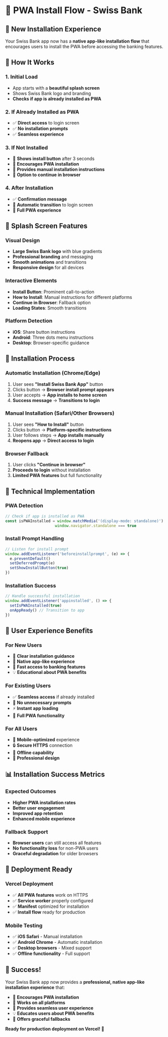 # 📱 PWA Install Flow - Swiss Bank

## 🎯 **New Installation Experience**

Your Swiss Bank app now has a **native app-like installation flow** that encourages users to install the PWA before accessing the banking features.

## 🔄 **How It Works**

### **1. Initial Load**
- App starts with a **beautiful splash screen**
- Shows Swiss Bank logo and branding
- **Checks if app is already installed as PWA**

### **2. If Already Installed as PWA**
- ✅ **Direct access** to login screen
- ✅ **No installation prompts**
- ✅ **Seamless experience**

### **3. If Not Installed**
- 📱 **Shows install button** after 3 seconds
- 🎯 **Encourages PWA installation**
- 📖 **Provides manual installation instructions**
- 🔄 **Option to continue in browser**

### **4. After Installation**
- ✅ **Confirmation message**
- 🚀 **Automatic transition** to login screen
- 🎉 **Full PWA experience**

## 🎨 **Splash Screen Features**

### **Visual Design**
- **Large Swiss Bank logo** with blue gradients
- **Professional branding** and messaging
- **Smooth animations** and transitions
- **Responsive design** for all devices

### **Interactive Elements**
- **Install Button**: Prominent call-to-action
- **How to Install**: Manual instructions for different platforms
- **Continue in Browser**: Fallback option
- **Loading States**: Smooth transitions

### **Platform Detection**
- **iOS**: Share button instructions
- **Android**: Three dots menu instructions
- **Desktop**: Browser-specific guidance

## 📱 **Installation Process**

### **Automatic Installation (Chrome/Edge)**
1. User sees **"Install Swiss Bank App"** button
2. Clicks button → **Browser install prompt appears**
3. User accepts → **App installs to home screen**
4. **Success message** → **Transitions to login**

### **Manual Installation (Safari/Other Browsers)**
1. User sees **"How to Install"** button
2. Clicks button → **Platform-specific instructions**
3. User follows steps → **App installs manually**
4. **Reopens app** → **Direct access to login**

### **Browser Fallback**
1. User clicks **"Continue in browser"**
2. **Proceeds to login** without installation
3. **Limited PWA features** but full functionality

## 🔧 **Technical Implementation**

### **PWA Detection**
```javascript
// Check if app is installed as PWA
const isPWAInstalled = window.matchMedia('(display-mode: standalone)').matches || 
                      window.navigator.standalone === true
```

### **Install Prompt Handling**
```javascript
// Listen for install prompt
window.addEventListener('beforeinstallprompt', (e) => {
  e.preventDefault()
  setDeferredPrompt(e)
  setShowInstallButton(true)
})
```

### **Installation Success**
```javascript
// Handle successful installation
window.addEventListener('appinstalled', () => {
  setIsPWAInstalled(true)
  onAppReady() // Transition to app
})
```

## 🎯 **User Experience Benefits**

### **For New Users**
- 🎯 **Clear installation guidance**
- 📱 **Native app-like experience**
- 🚀 **Fast access to banking features**
- 💡 **Educational about PWA benefits**

### **For Existing Users**
- ✅ **Seamless access** if already installed
- 🔄 **No unnecessary prompts**
- ⚡ **Instant app loading**
- 🎉 **Full PWA functionality**

### **For All Users**
- 📱 **Mobile-optimized** experience
- 🔒 **Secure HTTPS** connection
- 💾 **Offline capability**
- 🎨 **Professional design**

## 📊 **Installation Success Metrics**

### **Expected Outcomes**
- **Higher PWA installation rates**
- **Better user engagement**
- **Improved app retention**
- **Enhanced mobile experience**

### **Fallback Support**
- **Browser users** can still access all features
- **No functionality loss** for non-PWA users
- **Graceful degradation** for older browsers

## 🚀 **Deployment Ready**

### **Vercel Deployment**
- ✅ **All PWA features** work on HTTPS
- ✅ **Service worker** properly configured
- ✅ **Manifest** optimized for installation
- ✅ **Install flow** ready for production

### **Mobile Testing**
- ✅ **iOS Safari** - Manual installation
- ✅ **Android Chrome** - Automatic installation
- ✅ **Desktop browsers** - Mixed support
- ✅ **Offline functionality** - Full support

## 🎉 **Success!**

Your Swiss Bank app now provides a **professional, native app-like installation experience** that:

- 🎯 **Encourages PWA installation**
- 📱 **Works on all platforms**
- 🚀 **Provides seamless user experience**
- 💡 **Educates users about PWA benefits**
- 🔄 **Offers graceful fallbacks**

**Ready for production deployment on Vercel! 🚀**
